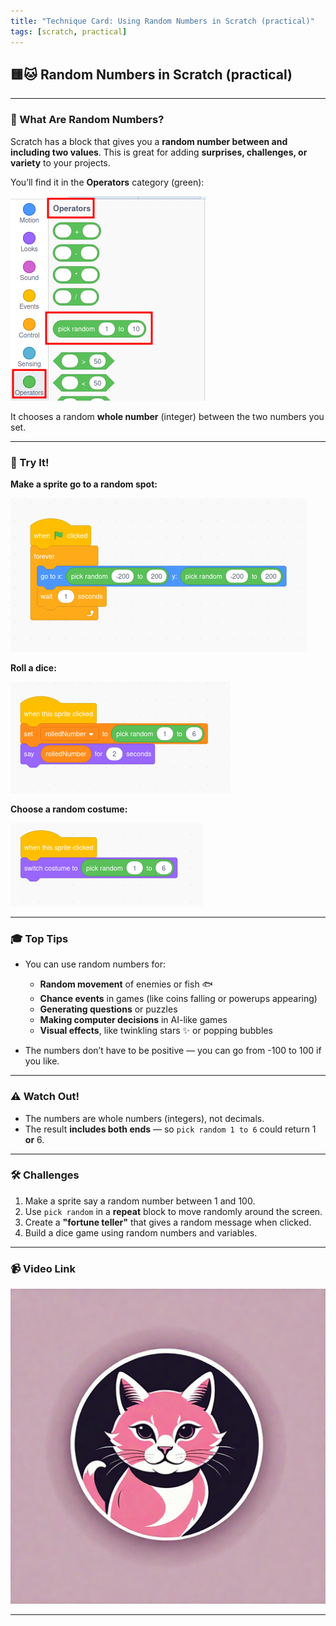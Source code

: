 ```yaml
---
title: "Technique Card: Using Random Numbers in Scratch (practical)"
tags: [scratch, practical]
---
```


## 🟨🐱 **Random Numbers in Scratch (practical)**

---

### 🎯 What Are Random Numbers?

Scratch has a block that gives you a **random number between and including two values**. This is great for adding **surprises, challenges, or variety** to your projects.

You’ll find it in the **Operators** category (green):

![random-6](random-6.png)

It chooses a random **whole number** (integer) between the two numbers you set.

---

### 🧪 Try It!

**Make a sprite go to a random spot:**

![random-1](random-1.png)

**Roll a dice:**

![random-7](random-7.png)

**Choose a random costume:**

![random-8](random-8.png)

---

### 🎓 Top Tips

- You can use random numbers for:

  - **Random movement** of enemies or fish 🐟
  - **Chance events** in games (like coins falling or powerups appearing)
  - **Generating questions** or puzzles
  - **Making computer decisions** in AI-like games
  - **Visual effects**, like twinkling stars ✨ or popping bubbles

- The numbers don’t have to be positive — you can go from -100 to 100 if you like.

---

### ⚠️ Watch Out!

- The numbers are whole numbers (integers), not decimals.
- The result **includes both ends** — so `pick random 1 to 6` could return 1 **or** 6.

---

### 🛠️ Challenges

1. Make a sprite say a random number between 1 and 100.
2. Use `pick random` in a **repeat** block to move randomly around the screen.
3. Create a **"fortune teller"** that gives a random message when clicked.
4. Build a dice game using random numbers and variables.

---

### 📹 Video Link

[![Watch the video](../cat4.png)](./random-2.mp4)

---
